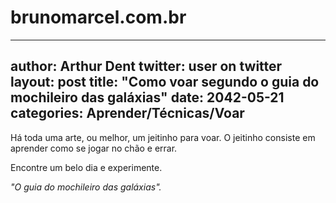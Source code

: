 brunomarcel.com.br
================

---
author: Arthur Dent
twitter: user on twitter
layout: post
title:  "Como voar segundo o guia do mochileiro das galáxias"
date:   2042-05-21
categories: Aprender/Técnicas/Voar
---
Há toda uma arte, ou melhor, um jeitinho para voar.
O jeitinho consiste em aprender como se jogar no chão e errar.

Encontre um belo dia e experimente.

<i>"O guia do mochileiro das galáxias".</i>
  ```

